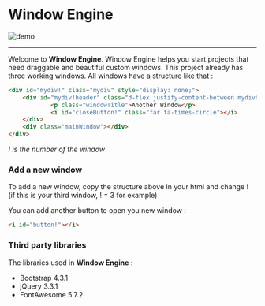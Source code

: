 # Window Engine

![demo](https://github.com/GStaehler/Window_Engine/blob/master/demo.JPG)

---

Welcome to **Window Engine**. Window Engine helps you start projects that need 
draggable and beautiful custom windows. This project already has three working windows.
All windows have a structure like that :

```html
<div id="mydiv!" class="mydiv" style="display: none;">
	<div id="mydiv!header" class="d-flex justify-content-between mydivheader">
			<p class="windowTitle">Another Window</p>
			<i id="closeButton!" class="far fa-times-circle"></i>
	</div>
	<div class="mainWindow"></div>
</div>
```
*! is the number of the window*

### Add a new window

To add a new window, copy the structure above in your html and change ! (if this is your third window, ! = 3 for example)

You can add another button to open you new window :

```html
<i id="button!"></i>
```

### Third party libraries

The libraries used in **Window Engine** :
- Bootstrap 4.3.1
- jQuery 3.3.1
- FontAwesome 5.7.2